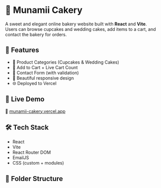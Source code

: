 # 🎂 Munamii Cakery

A sweet and elegant online bakery website built with **React** and **Vite**.  
Users can browse cupcakes and wedding cakes, add items to a cart, and contact the bakery for orders.

## 📸 Features

- 🧁 Product Categories (Cupcakes & Wedding Cakes)
- 🛒 Add to Cart + Live Cart Count
- 📩 Contact Form (with validation)
- 🎨 Beautiful responsive design
- 🌐 Deployed to Vercel

## 🚀 Live Demo

🔗 [munamii-cakery.vercel.app](https://munamii-cakery.vercel.app/)

## 🛠️ Tech Stack

- React 
- Vite
- React Router DOM
- EmailJS
- CSS (custom + modules)

## 📂 Folder Structure


